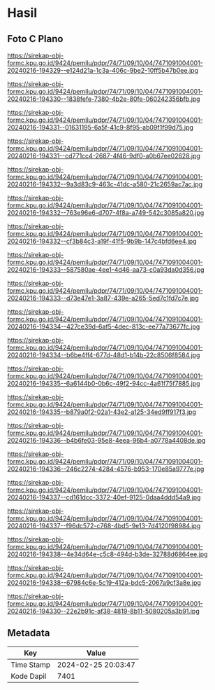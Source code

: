 # Hasil

## Foto C Plano

https://sirekap-obj-formc.kpu.go.id/9424/pemilu/pdpr/74/71/09/10/04/7471091004001-20240216-194329--e124d21a-1c3a-406c-9be2-10ff5b47b0ee.jpg

https://sirekap-obj-formc.kpu.go.id/9424/pemilu/pdpr/74/71/09/10/04/7471091004001-20240216-194330--1838fefe-7380-4b2e-80fe-060242356bfb.jpg

https://sirekap-obj-formc.kpu.go.id/9424/pemilu/pdpr/74/71/09/10/04/7471091004001-20240216-194331--01631195-6a5f-41c9-8f95-ab09f1f99d75.jpg

https://sirekap-obj-formc.kpu.go.id/9424/pemilu/pdpr/74/71/09/10/04/7471091004001-20240216-194331--cd771cc4-2687-4f46-9df0-a0b67ee02628.jpg

https://sirekap-obj-formc.kpu.go.id/9424/pemilu/pdpr/74/71/09/10/04/7471091004001-20240216-194332--9a3d83c9-463c-41dc-a580-21c2659ac7ac.jpg

https://sirekap-obj-formc.kpu.go.id/9424/pemilu/pdpr/74/71/09/10/04/7471091004001-20240216-194332--763e96e6-d707-4f8a-a749-542c3085a820.jpg

https://sirekap-obj-formc.kpu.go.id/9424/pemilu/pdpr/74/71/09/10/04/7471091004001-20240216-194332--cf3b84c3-a19f-41f5-9b9b-147c4bfd6ee4.jpg

https://sirekap-obj-formc.kpu.go.id/9424/pemilu/pdpr/74/71/09/10/04/7471091004001-20240216-194333--587580ae-4ee1-4d46-aa73-c0a93da0d356.jpg

https://sirekap-obj-formc.kpu.go.id/9424/pemilu/pdpr/74/71/09/10/04/7471091004001-20240216-194333--d73e47e1-3a87-439e-a265-5ed7c1fd7c7e.jpg

https://sirekap-obj-formc.kpu.go.id/9424/pemilu/pdpr/74/71/09/10/04/7471091004001-20240216-194334--427ce39d-6af5-4dec-813c-ee77a73677fc.jpg

https://sirekap-obj-formc.kpu.go.id/9424/pemilu/pdpr/74/71/09/10/04/7471091004001-20240216-194334--b6be4ff4-677d-48d1-b14b-22c8506f8584.jpg

https://sirekap-obj-formc.kpu.go.id/9424/pemilu/pdpr/74/71/09/10/04/7471091004001-20240216-194335--6a6144b0-0b6c-49f2-94cc-4a61f75f7885.jpg

https://sirekap-obj-formc.kpu.go.id/9424/pemilu/pdpr/74/71/09/10/04/7471091004001-20240216-194335--b879a0f2-02a1-43e2-a125-34ed9ff917f3.jpg

https://sirekap-obj-formc.kpu.go.id/9424/pemilu/pdpr/74/71/09/10/04/7471091004001-20240216-194336--b4b6fe03-95e8-4eea-96b4-a0778a4408de.jpg

https://sirekap-obj-formc.kpu.go.id/9424/pemilu/pdpr/74/71/09/10/04/7471091004001-20240216-194336--246c2274-4284-4576-b953-170e85a9777e.jpg

https://sirekap-obj-formc.kpu.go.id/9424/pemilu/pdpr/74/71/09/10/04/7471091004001-20240216-194337--cd161dcc-3372-40ef-9125-0daa4ddd54a9.jpg

https://sirekap-obj-formc.kpu.go.id/9424/pemilu/pdpr/74/71/09/10/04/7471091004001-20240216-194337--f96dc572-c768-4bd5-9e13-7d4120f98984.jpg

https://sirekap-obj-formc.kpu.go.id/9424/pemilu/pdpr/74/71/09/10/04/7471091004001-20240216-194338--4e34d64e-c5c8-494d-b3de-32788d6864ee.jpg

https://sirekap-obj-formc.kpu.go.id/9424/pemilu/pdpr/74/71/09/10/04/7471091004001-20240216-194338--67984c6e-5c19-412a-bdc5-2067a9cf3a8e.jpg

https://sirekap-obj-formc.kpu.go.id/9424/pemilu/pdpr/74/71/09/10/04/7471091004001-20240216-194330--22e2b91c-af38-4819-8b11-5080205a3b91.jpg


## Metadata

| Key        | Value               |
| ---------- | ------------------- |
| Time Stamp | 2024-02-25 20:03:47 |
| Kode Dapil | 7401                |



